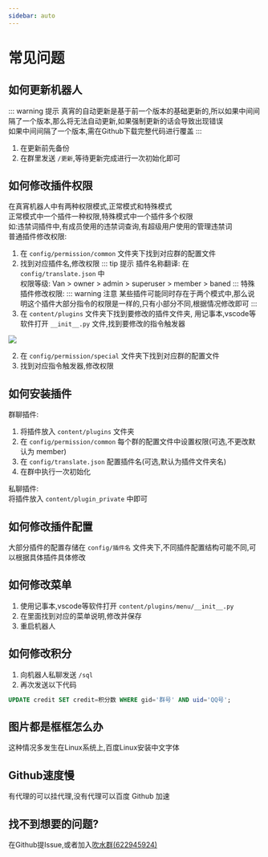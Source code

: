 ```yaml
---
sidebar: auto
---
```

# 常见问题
## 如何更新机器人
::: warning 提示
真宵的自动更新是基于前一个版本的基础更新的,所以如果中间间隔了一个版本,那么将无法自动更新,如果强制更新的话会导致出现错误  
如果中间间隔了一个版本,需在Github下载完整代码进行覆盖
:::
1. 在更新前先备份
2. 在群里发送 `/更新`,等待更新完成进行一次初始化即可

## 如何修改插件权限
在真宵机器人中有两种权限模式,正常模式和特殊模式  
正常模式中一个插件一种权限,特殊模式中一个插件多个权限  
如:违禁词插件中,有成员使用的违禁词查询,有超级用户使用的管理违禁词  
普通插件修改权限:
1. 在 `config/permission/common`  文件夹下找到对应群的配置文件
2. 找到对应插件名,修改权限
::: tip 提示
插件名称翻译: 在 `config/translate.json` 中  
权限等级: Van > owner > admin > superuser > member > baned
:::
特殊插件修改权限:
::: warning 注意
某些插件可能同时存在于两个模式中,那么说明这个插件大部分指令的权限是一样的,只有小部分不同,根据情况修改即可
:::
1. 在 `content/plugins` 文件夹下找到要修改的插件文件夹, 用记事本,vscode等软件打开 `__init__.py` 文件,找到要修改的指令触发器
<img src="/image/problem/permission_1.png">

2. 在 `config/permission/special` 文件夹下找到对应群的配置文件
3. 找到对应指令触发器,修改权限

## 如何安装插件
群聊插件:  
1. 将插件放入 `content/plugins` 文件夹
2. 在 `config/permission/common` 每个群的配置文件中设置权限(可选,不更改默认为 member)
3. 在 `config/translate.json` 配置插件名(可选,默认为插件文件夹名)
4. 在群中执行一次初始化  

私聊插件:  
将插件放入 `content/plugin_private` 中即可

## 如何修改插件配置
大部分插件的配置存储在 `config/插件名` 文件夹下,不同插件配置结构可能不同,可以根据具体插件具体修改

## 如何修改菜单
1. 使用记事本,vscode等软件打开 `content/plugins/menu/__init__.py` 
2. 在里面找到对应的菜单说明,修改并保存
3. 重启机器人

## 如何修改积分
1. 向机器人私聊发送 `/sql`
2. 再次发送以下代码
```sql
UPDATE credit SET credit=积分数 WHERE gid='群号' AND uid='QQ号';
```

## 图片都是框框怎么办
这种情况多发生在Linux系统上,百度Linux安装中文字体

## Github速度慢
有代理的可以挂代理,没有代理可以百度 Github 加速

## 找不到想要的问题?
在Github提Issue,或者加入[吹水群(622945924)](https://jq.qq.com/?_wv=1027&k=ElDdjklL)
